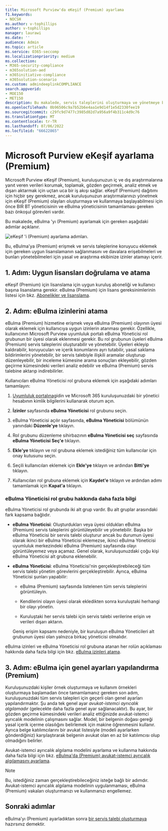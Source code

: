 ```yaml
---
title: Microsoft Purview'da eKeşif (Premium) ayarlama
f1.keywords:
- NOCSH
ms.author: v-tophillips
author: v-tophillips
manager: laurawi
ms.date: ''
audience: Admin
ms.topic: article
ms.service: O365-seccomp
ms.localizationpriority: medium
ms.collection:
- M365-security-compliance
- m365solution-aed
- m365initiative-compliance
- m365solution-scenario
ms.custom: admindeeplinkCOMPLIANCE
search.appverid:
- MOE150
- MET150
description: Bu makalede, servis taleplerini oluşturmaya ve yönetmeye başlayabilmeniz için eBulma (Premium) özelliğinin nasıl ayarlanacağı açıklanır. Ayrıca gerekli Microsoft abonelikleri ve lisanslama işlemleri de açıklanmaktadır. Birkaç hızlı adımı tamamladıktan sonra eBulma (Premium) aracı kullanıma hazır olur.
ms.openlocfilehash: 0b96506c9a7b52b6e4aa1e9d14f1e5d2330fee19
ms.sourcegitcommit: c29fc9d7477c3985d02d7a956a9f4b311c4d9c76
ms.translationtype: MT
ms.contentlocale: tr-TR
ms.lasthandoff: 07/06/2022
ms.locfileid: "66622865"
---
```

# <a name="set-up-microsoft-purview-ediscovery-premium"></a>Microsoft Purview eKeşif ayarlama (Premium)

Microsoft Purview eKeşif (Premium), kuruluşunuzun iç ve dış araştırmalarına yanıt veren verileri korumak, toplamak, gözden geçirmek, analiz etmek ve dışarı aktarmak için uçtan uca bir iş akışı sağlar. eKeşif (Premium) dağıtımı için hiçbir şey gerekmez, ancak kuruluşunuzun araştırmalarınızı yönetmek için eKeşif (Premium) olayları oluşturmaya ve kullanmaya başlayabilmesi için önce BIR BT yöneticisinin ve eBulma yöneticisinin tamamlaması gereken bazı önkoşul görevleri vardır.

Bu makalede, eBulma 'yı (Premium) ayarlamak için gereken aşağıdaki adımlar açıklanır.

![eKeşif 'i (Premium) ayarlama adımları.](../media/set-up-advanced-ediscovery.png)

Bu, eBulma'ya (Premium) erişmek ve servis taleplerine koruyucu eklemek için gereken uygun lisanslamanın sağlanmasını ve davalara erişebilmeleri ve bunları yönetebilmeleri için yasal ve araştırma ekibinize izinler atamayı içerir.

## <a name="step-1-verify-and-assign-appropriate-licenses"></a>1. Adım: Uygun lisansları doğrulama ve atama

eKeşif (Premium) için lisanslama için uygun kuruluş aboneliği ve kullanıcı başına lisanslama gerekir. eBulma (Premium) için lisans gereksinimlerinin listesi için bkz. [Abonelikler ve lisanslama](overview-ediscovery-20.md#subscriptions-and-licensing).

## <a name="step-2-assign-ediscovery-permissions"></a>2. Adım: eBulma izinlerini atama

eBulma (Premium) hizmetine erişmek veya eBulma (Premium) olayının üyesi olarak eklemek için kullanıcıya uygun izinlerin atanması gerekir. Özellikle, kullanıcının Microsoft Purview uyumluluk portalı eBulma Yöneticisi rol grubunun bir üyesi olarak eklenmesi gerekir. Bu rol grubunun üyeleri eBulma (Premium) servis taleplerini oluşturabilir ve yönetebilir. Üyeleri ekleyip kaldırabilir, koruyucuları ve içerik konumlarını ayrı tutabilir, yasal saklama bildirimlerini yönetebilir, bir servis talebiyle ilişkili aramalar oluşturup düzenleyebilir, bir inceleme kümesine arama sonuçları ekleyebilir, gözden geçirme kümesindeki verileri analiz edebilir ve eBulma (Premium) servis talebine aktarıp indirebilirler.

Kullanıcıları eBulma Yöneticisi rol grubuna eklemek için aşağıdaki adımları tamamlayın:

1. <a href="https://go.microsoft.com/fwlink/p/?linkid=2173597" target="_blank">Uyumluluk portalına</a>gidin ve Microsoft 365 kuruluşunuzdaki bir yönetici hesabının kimlik bilgilerini kullanarak oturum açın.

2. **İzinler** sayfasında **eBulma Yöneticisi** rol grubunu seçin.

3. eBulma Yöneticisi açılır sayfasında, **eBulma Yöneticisi** bölümünün yanındaki **Düzenle'ye** tıklayın.

4. Rol grubunu düzenleme sihirbazının **eBulma Yöneticisi seç** sayfasında **eBulma Yöneticisi Seç'e** tıklayın.

5. **Ekle'ye** tıklayın ve rol grubuna eklemek istediğiniz tüm kullanıcılar için onay kutusunu seçin.

6. Seçili kullanıcıları eklemek için **Ekle'ye** tıklayın ve ardından **Bitti'ye** tıklayın.

7. Kullanıcıları rol grubuna eklemek için **Kaydet'e** tıklayın ve ardından adımı tamamlamak için **Kapat'a** tıklayın.

### <a name="more-information-about-the-ediscovery-manager-role-group"></a>eBulma Yöneticisi rol grubu hakkında daha fazla bilgi

eBulma Yöneticisi rol grubunda iki alt grup vardır. Bu alt gruplar arasındaki fark kapsama bağlıdır.

- **eBulma Yöneticisi**: Oluşturdukları veya üyesi oldukları eBulma (Premium) servis taleplerini görüntüleyebilir ve yönetebilir. Başka bir eBulma Yöneticisi bir servis talebi oluşturur ancak bu durumun üyesi olarak ikinci bir eBulma Yöneticisi eklemezse, ikinci eBulma Yöneticisi uyumluluk merkezindeki eBulma (Premium) sayfasında olayı görüntüleyemez veya açamaz. Genel olarak, kuruluşunuzdaki çoğu kişi eBulma Yöneticisi alt grubuna eklenebilir.

- **eBulma Yöneticisi**: eBulma Yöneticisi'nin gerçekleştirebileceği tüm servis talebi yönetim görevlerini gerçekleştirebilir. Ayrıca, eBulma Yöneticisi şunları yapabilir:

  - eBulma (Premium) sayfasında listelenen tüm servis taleplerini görüntüleyin.
  
  - Kendilerini olayın üyesi olarak ekledikten sonra kuruluştaki herhangi bir olayı yönetin.

  - Kuruluştaki her servis talebi için servis talebi verilerine erişin ve verileri dışarı aktarın.

  Geniş erişim kapsamı nedeniyle, bir kuruluşun eBulma Yöneticileri alt grubunun üyesi olan yalnızca birkaç yöneticisi olmalıdır.

eBulma izinleri ve eBulma Yöneticisi rol grubuna atanan her rolün açıklaması hakkında daha fazla bilgi için bkz. [eBulma izinleri atama](assign-ediscovery-permissions.md).

## <a name="step-3-configure-global-settings-for-ediscovery-premium"></a>3. Adım: eBulma için genel ayarları yapılandırma (Premium)

Kuruluşunuzdaki kişiler örnek oluşturmaya ve kullanım örnekleri oluşturmaya başlamadan önce tamamlamanız gereken son adım, kuruluşunuzdaki tüm servis talepleri için geçerli olan genel ayarları yapılandırmaktır. Şu anda tek genel ayar *avukat-istemci ayrıcalık algılamadır* (gelecekte daha fazla genel ayar sağlanacaktır). Bu ayar, bir gözden geçirme kümesindeki verileri analiz ettiğinizde avukat-istemci ayrıcalık modelinin çalışmasını sağlar. Model, bir belgenin doğası gereği yasal içerik içerme olasılığını belirlemek için makine öğrenmesini kullanır. Ayrıca belge katılımcılarını bir avukat listesiyle (modeli ayarlarken gönderdiğiniz) karşılaştırarak belgenin avukat olan en az bir katılımcısı olup olmadığını belirler.

Avukat-istemci ayrıcalık algılama modelini ayarlama ve kullanma hakkında daha fazla bilgi için bkz. [eBulma'da (Premium) avukat-istemci ayrıcalık algılamasını ayarlama](attorney-privilege-detection.md).

> [!NOTE]
> Bu, istediğiniz zaman gerçekleştirebileceğiniz isteğe bağlı bir adımdır. Avukat-istemci ayrıcalık algılama modelinin uygulanmaması, eBulma (Premium) vakaları oluşturmanızı ve kullanmanızı engellemez.

## <a name="next-steps"></a>Sonraki adımlar

eBulma'yı (Premium) ayarladıktan sonra [bir servis talebi oluşturmaya](create-and-manage-advanced-ediscoveryv2-case.md) hazırsınız demektir.
